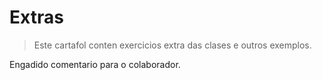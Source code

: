 # Extras


> Este cartafol conten exercicios extra das clases e outros exemplos.

Engadido comentario para o colaborador.
